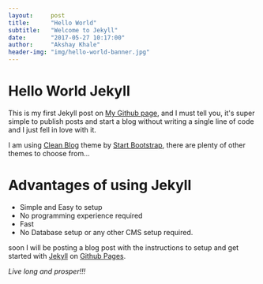 ```yaml
---
layout:     post
title:      "Hello World"
subtitle:   "Welcome to Jekyll"
date:       "2017-05-27 10:17:00"
author:     "Akshay Khale"
header-img: "img/hello-world-banner.jpg"
---
```


<h1>Hello World Jekyll</h1>

<p>This is my first Jekyll post on <a href="https://akshaykhale1992.github.io" target="_blank">My Github page</a>, and I must tell you, it's super simple to publish posts and start a blog without writing a single line of code and I just fell in love with it.</p>

<p>I am using <a href="https://startbootstrap.com/template-overviews/clean-blog/" target="_blank">Clean Blog</a> theme by <a href="https://startbootstrap.com/">Start Bootstrap</a>, there are plenty of other themes to choose from...</p>

<h1>Advantages of using Jekyll</h1>
<ul>
	<li>Simple and Easy to setup</li>
	<li>No programming experience required</li>
	<li>Fast</li>
	<li>No Database setup or any other CMS setup required.</li>
</ul>

<p>soon I will be posting a blog post with the instructions to setup and get started with <a href="http://jekyllrb.com/" target="_blank">Jekyll</a> on <a href="https://pages.github.com/" target="_blank">Github Pages</a>.</p>

<p><i>Live long and prosper!!!</i></p>